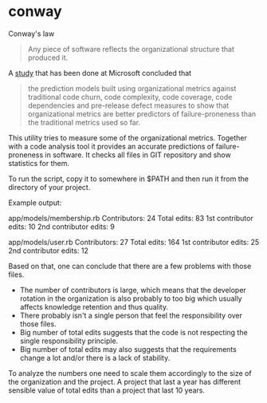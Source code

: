 # conway

Conway's law
> Any piece of software reflects the organizational structure that produced it.

A [study](http://research.microsoft.com/apps/mobile/Publication.aspx?id=70535) that has been done at Microsoft concluded that
>the prediction models built using organizational metrics against traditional code churn, code complexity, code coverage, code dependencies and pre-release defect measures to show that organizational metrics are better predictors of failure-proneness than the traditional metrics used so far.

This utility tries to measure some of the organizational metrics. Together with a code analysis tool it provides an accurate predictions of failure-proneness in software.
It checks all files in GIT repository and show statistics for them.

To run the script, copy it to somewhere in $PATH and then run it from the directory of your project. 

Example output:

  app/models/membership.rb
  Contributors: 24
  Total edits: 83
  1st contributor edits: 10
  2nd contributor edits: 9

  app/models/user.rb
  Contributors: 27
  Total edits: 164
  1st contributor edits: 25
  2nd contributor edits: 12

Based on that, one can conclude that there are a few problems with those files.
* The number of contributors is large, which means that the developer rotation in the organization is also probably to too big which usually affects knowledge retention and thus quality.
* There probably isn't a single person that feel the responsibility over those files.
* Big number of total edits suggests that the code is not respecting the single responsibility principle.
* Big number of total edits may also suggests that the requirements change a lot and/or there is a lack of stability.

To analyze the numbers one need to scale them accordingly to the size of the organization and the project. A project that last a year has different sensible value of total edits than a project that last 10 years.

